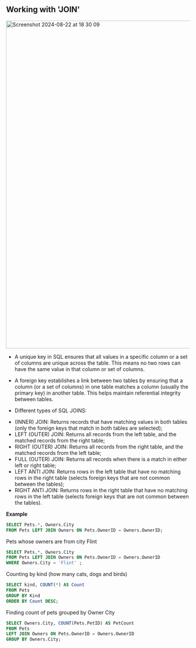 ## Working with 'JOIN' ##

<img width="896" alt="Screenshot 2024-08-22 at 18 30 09" src="https://github.com/user-attachments/assets/f3334c0a-4723-4d5c-876f-0f539b731de7">


* A unique key in SQL ensures that all values in a specific column or a set of columns are unique across the table.
This means no two rows can have the same value in that column or set of columns.

* A foreign key establishes a link between two tables by ensuring that a column (or a set of columns) in one table matches a column (usually the primary key) in another table.
This helps maintain referential integrity between tables.

* Different types of SQL JOINS:

- (INNER) JOIN: Returns records that have matching values in both tables (only the foreign keys that match in both tables are selected);
- LEFT (OUTER) JOIN: Returns all records from the left table, and the matched records from the right table;
- RIGHT (OUTER) JOIN: Returns all records from the right table, and the matched records from the left table;
- FULL (OUTER) JOIN: Returns all records when there is a match in either left or right table;
- LEFT ANTI JOIN: Returns rows in the left table that have no matching rows in the right table (selects foreign keys that are not common between the tables); 
- RIGHT ANTI JOIN: Returns rows in the right table that have no matching rows in the left table (selects foreign keys that are not common between the tables).

**Example**
```sql
SELECT Pets.*, Owners.City
FROM Pets LEFT JOIN Owners ON Pets.OwnerID = Owners.OwnerID;
```

Pets whose owners are from city Flint
```sql
SELECT Pets.*, Owners.City
FROM Pets LEFT JOIN Owners ON Pets.OwnerID = Owners.OwnerID
WHERE Owners.City = 'Flint' ;
```

Counting by kind (how many cats, dogs and birds)
```sql
SELECT kind, COUNT(*) AS Count 
FROM Pets 
GROUP BY Kind
ORDER BY Count DESC;
```

Finding count of pets grouped by Owner City
```sql
SELECT Owners.City, COUNT(Pets.PetID) AS PetCount
FROM Pets
LEFT JOIN Owners ON Pets.OwnerID = Owners.OwnerID
GROUP BY Owners.City;
```
